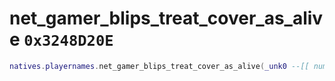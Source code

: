# net_gamer_blips_treat_cover_as_alive `0x3248D20E`

```lua
natives.playernames.net_gamer_blips_treat_cover_as_alive(_unk0 --[[ number ]])
```